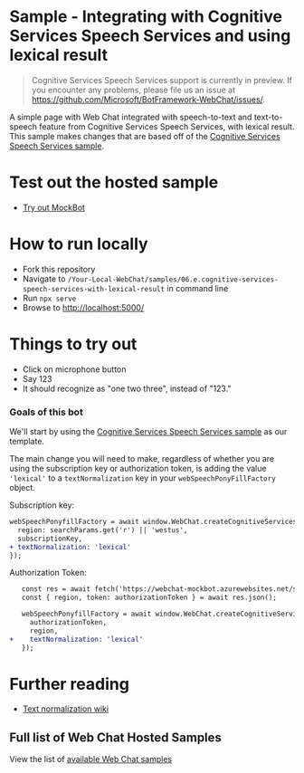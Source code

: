 # Sample - Integrating with Cognitive Services Speech Services and using lexical result

> Cognitive Services Speech Services support is currently in preview. If you encounter any problems, please file us an issue at https://github.com/Microsoft/BotFramework-WebChat/issues/.

A simple page with Web Chat integrated with speech-to-text and text-to-speech feature from Cognitive Services Speech Services, with lexical result. This sample makes changes that are based off of the [Cognitive Services Speech Services sample](./../06.c.cognitive-services-speech-services-js).

# Test out the hosted sample

-  [Try out MockBot](https://microsoft.github.io/BotFramework-WebChat/06.e.cognitive-services-speech-services-with-lexical-result)

# How to run locally

-  Fork this repository
-  Navigate to `/Your-Local-WebChat/samples/06.e.cognitive-services-speech-services-with-lexical-result` in command line
-  Run `npx serve`
-  Browse to [http://localhost:5000/](http://localhost:5000/)

# Things to try out

-  Click on microphone button
-  Say 123
-  It should recognize as "one two three", instead of "123."

### Goals of this bot

We'll start by using the [Cognitive Services Speech Services sample](./../06.c.cognitive-services-speech-services-js) as our template.

The main change you will need to make, regardless of whether you are using the subscription key or authorization token, is adding the value `'lexical'` to a `textNormalization` key in your `webSpeechPonyFillFactory` object.

Subscription key:

```diff
webSpeechPonyfillFactory = await window.WebChat.createCognitiveServicesSpeechServicesPonyfillFactory({
  region: searchParams.get('r') || 'westus',
  subscriptionKey,
+ textNormalization: 'lexical'
});
```

Authorization Token:

```diff
   const res = await fetch('https://webchat-mockbot.azurewebsites.net/speechservices/token', { method: 'POST' });
   const { region, token: authorizationToken } = await res.json();

   webSpeechPonyfillFactory = await window.WebChat.createCognitiveServicesSpeechServicesPonyfillFactory({
     authorizationToken,
     region,
+    textNormalization: 'lexical'
   });
```

# Further reading

-  [Text normalization wiki](https://en.wikipedia.org/wiki/Text_normalization)

## Full list of Web Chat Hosted Samples

View the list of [available Web Chat samples](https://github.com/Microsoft/BotFramework-WebChat/tree/master/samples)
